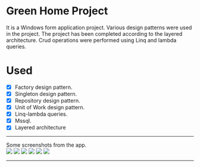 # Green Home Project
It is a Windows form application project. Various design patterns were used in the project. The project has been completed according to the layered architecture. Crud operations were performed using Linq and lambda queries.
# Used
- [x] Factory design pattern.
- [x] Singleton design pattern.
- [x] Repository design pattern.
- [x] Unit of Work design pattern.
- [x] Linq-lambda queries.
- [x] Mssql. 
- [x] Layered architecture
<hr>
Some screenshots from the app.

<br>

<img src="images/1.PNG">
<img src="images/2.PNG">
<img src="images/3.PNG">
<img src="images/4.PNG">
<img src="images/5.PNG">
<img src="images/6.PNG">
<hr>
<br>

